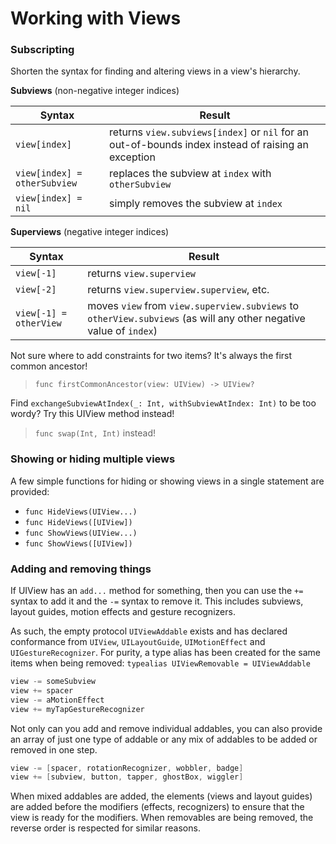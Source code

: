 Working with Views
==================

### Subscripting

Shorten the syntax for finding and altering views in a view's hierarchy.

**Subviews** (non-negative integer indices)

|Syntax|Result|
|------|------|
|`view[index]`|returns `view.subviews[index]` or `nil` for an out-of-bounds index instead of raising an exception|
|`view[index] = otherSubview`|replaces the subview at `index` with `otherSubview`|
|`view[index] = nil`|simply removes the subview at `index`|

**Superviews** (negative integer indices)

|Syntax|Result|
|------|------|
|`view[-1]`|returns `view.superview`|
|`view[-2]`|returns `view.superview.superview`, etc.|
|`view[-1] = otherView`|moves `view` from `view.superview.subviews` to `otherView.subviews` (as will any other negative value of `index`)|

Not sure where to add constraints for two items?  It's always the first common ancestor!
> `func firstCommonAncestor(view: UIView) -> UIView?`

Find `exchangeSubviewAtIndex(_: Int, withSubviewAtIndex: Int)` to be too wordy?  Try this UIView method instead!
> `func swap(Int, Int)` instead!


### Showing or hiding multiple views

A few simple functions for hiding or showing views in a single statement are provided:
 - `func HideViews(UIView...)`
 - `func HideViews([UIView])`
 - `func ShowViews(UIView...)`
 - `func ShowViews([UIView])`


### Adding and removing things

If UIView has an `add...` method for something, then you can use the `+=` syntax to add it and the `-=` syntax to remove it.  This includes subviews, layout guides, motion effects and gesture recognizers.

As such, the empty protocol `UIViewAddable` exists and has declared conformance from `UIView`, `UILayoutGuide`, `UIMotionEffect` and `UIGestureRecognizer`.  For purity, a type alias has been created for the same items when being removed: `typealias UIViewRemovable = UIViewAddable`

```swift
view -= someSubview
view += spacer
view -= aMotionEffect
view += myTapGestureRecognizer
```

Not only can you add and remove individual addables, you can also provide an array of just one type of addable or any mix of addables to be added or removed in one step.

```swift
view -= [spacer, rotationRecognizer, wobbler, badge]
view += [subview, button, tapper, ghostBox, wiggler]
```

When mixed addables are added, the elements (views and layout guides) are added before the modifiers (effects, recognizers) to ensure that the view is ready for the modifiers.  When removables are being removed, the reverse order is respected for similar reasons.
